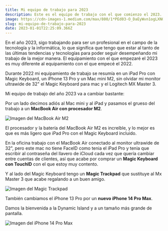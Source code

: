 ```yaml
---
title: Mi equipo de trabajo para 2023
description: Este es el equipo de trabajo con el que comienzo el 2023.
image: https://cdn-images-1.medium.com/max/800/1*PEd03-O_DaEyWvn1ogLXNQ.jpeg
slug: mi-equipo-de-trabajo-para-2023
date: 2023-01-01T22:25:09.366Z
---
```


En el año 2023, sigo trabajando para ser un profesional en el campo de la tecnología y la informática, lo que significa que tengo que estar al tanto de las últimas tendencias y tecnologías para poder seguir desempeñando mi trabajo de la mejor manera. El equipamiento con el que empezaré el 2023 es muy diferente al equipamiento con el que empecé el 2022.

Durante 2022 mi equipamiento de trabajo se resumía en un iPad Pro con Magic Keyboard, un iPhone 13 Pro y un Mac mini M2, sin olvidar mi monitor ultrawide de 32" el Magic Keyboard para mac y el Logitech MX Master 3.

Mi equipo de trabajo del año 2023 va a cambiar bastante:

Por un lado decimos adiós al Mac mini y al iPad y pasamos el grueso del trabajo a un **MacBook Air con procesador M2**.

![Imagen del MacBook Air M2](https://cdn-images-1.medium.com/max/800/1*GNi1ASnX_Xj2diSRWw_mDA.png)

El procesador y la batería del MacBook Air M2 es increíble, y lo mejor es que es más ligero que iPad Pro con el Magic Keyboard incluido.

En la oficina trabajo con el MacBook Air conectado al monitor ultrawide de 32", pero este mac no tiene FaceID como tenia el iPad Pro y tenia que escribir al contraseña del llavero de iCloud cada vez que quería cambiar entre cuentas de clientes, así que acabe por comprar un **Magic Keyboard con TouchID** con el que estoy muy contento.

Y al lado del Magic Keyboard tengo un **Magic Trackpad** que sustituye al Mx Master 3 que acabe regalando a un buen amigo.

![Imagen del Magic Trackpad](https://cdn-images-1.medium.com/max/800/1*Ok4MkGRWy27kxQo_Vq9TIQ.png)

También cambiamos el iPhone 13 Pro por un **nuevo iPhone 14 Pro Max**.

Damos la bienvenida a la Dynamic Island y a un tamaño más grande de pantalla.

![Imagen del iPhone 14 Pro Max](https://cdn-images-1.medium.com/max/800/1*Eu8ts5WZB1Xlj4gQHFXDXQ.png)

